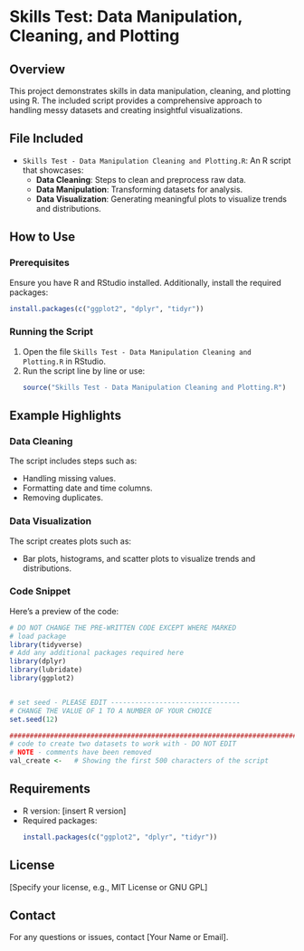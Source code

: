 
# Skills Test: Data Manipulation, Cleaning, and Plotting

## Overview
This project demonstrates skills in data manipulation, cleaning, and plotting using R. The included script provides a comprehensive approach to handling messy datasets and creating insightful visualizations.

## File Included
- `Skills Test - Data Manipulation Cleaning and Plotting.R`: An R script that showcases:
  - **Data Cleaning**: Steps to clean and preprocess raw data.
  - **Data Manipulation**: Transforming datasets for analysis.
  - **Data Visualization**: Generating meaningful plots to visualize trends and distributions.

## How to Use

### Prerequisites
Ensure you have R and RStudio installed. Additionally, install the required packages:
```r
install.packages(c("ggplot2", "dplyr", "tidyr"))
```

### Running the Script
1. Open the file `Skills Test - Data Manipulation Cleaning and Plotting.R` in RStudio.
2. Run the script line by line or use:
   ```r
   source("Skills Test - Data Manipulation Cleaning and Plotting.R")
   ```

## Example Highlights
### Data Cleaning
The script includes steps such as:
- Handling missing values.
- Formatting date and time columns.
- Removing duplicates.

### Data Visualization
The script creates plots such as:
- Bar plots, histograms, and scatter plots to visualize trends and distributions.

### Code Snippet
Here’s a preview of the code:
```r
# DO NOT CHANGE THE PRE-WRITTEN CODE EXCEPT WHERE MARKED
# load package
library(tidyverse)
# Add any additional packages required here
library(dplyr)
library(lubridate)
library(ggplot2)


# set seed - PLEASE EDIT --------------------------------
# CHANGE THE VALUE OF 1 TO A NUMBER OF YOUR CHOICE
set.seed(12) 

################################################################################
# code to create two datasets to work with - DO NOT EDIT
# NOTE - comments have been removed
val_create <-   # Showing the first 500 characters of the script
```

## Requirements
- R version: [insert R version]
- Required packages:
  ```r
  install.packages(c("ggplot2", "dplyr", "tidyr"))
  ```

## License
[Specify your license, e.g., MIT License or GNU GPL]

## Contact
For any questions or issues, contact [Your Name or Email].
